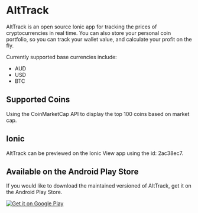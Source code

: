 # AltTrack
AltTrack is an open source Ionic app for tracking the prices of cryptocurrencies in real time. You can also store your personal coin portfolio, so you can track your wallet value, and calculate your profit on the fly.

Currently supported base currencies include:
- AUD
- USD
- BTC

## Supported Coins
Using the CoinMarketCap API to display the top 100 coins based on market cap.

## Ionic
AltTrack can be previewed on the Ionic View app using the id: 2ac38ec7.

## Available on the Android Play Store
If you would like to download the maintained versioned of AltTrack, get it on the Android Play Store.

<a href='https://play.google.com/store/apps/details?id=io.kallahan.alttrack&pcampaignid=MKT-Other-global-all-co-prtnr-py-PartBadge-Mar2515-1'><img alt='Get it on Google Play' src='https://play.google.com/intl/en_us/badges/images/generic/en_badge_web_generic.png'/></a>
